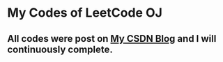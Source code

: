 # My Codes of LeetCode OJ

## All codes were post on  [**My CSDN Blog**](blog.csdn.net/zhangxiao93) and I will continuously complete.

